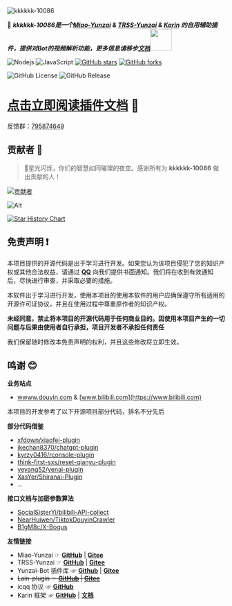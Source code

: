 ![kkkkkk-10086](https://socialify.git.ci/ikenxuan/kkkkkk-10086/image?font=Inter&forks=1&issues=1&language=1&name=1&owner=1&pattern=Plus&pulls=1&stargazers=1&theme=Auto)

🦄 _**kkkkkk-10086是一个[Miao-Yunzai](https://github.com/yoimiya-kokomi/Miao-Yunzai) & [TRSS-Yunzai](https://github.com/TimeRainStarSky/Yunzai) & [Karin](https://github.com/KarinJS/Karin) 的自用辅助插件，提供对Bot的视频解析功能，更多信息请移步[文档](https://ikenxuan.github.io/kkkkkk-10086)**_<img src="https://media.giphy.com/media/mGcNjsfWAjY5AEZNw6/giphy.gif" width="50">

![Nodejs](https://img.shields.io/badge/-Node.js-3C873A?style=flat&logo=Node.js&logoColor=white)
![JavaScript](https://img.shields.io/badge/-JavaScript-eed718?style=flat&logo=javascript&logoColor=ffffff)
[![GitHub stars](https://img.shields.io/github/stars/ikenxuan/kkkkkk-10086)](https://github.com/ikenxuan/kkkkkk-10086/stargazers)
[![GitHub forks](https://img.shields.io/github/forks/ikenxuan/kkkkkk-10086)](https://github.com/ikenxuan/kkkkkk-10086/network)

<div>

![GitHub License](https://img.shields.io/github/license/ikenxuan/kkkkkk-10086)
![GitHub Release](https://img.shields.io/github/v/release/ikenxuan/kkkkkk-10086)

<div>

# [点击立即阅读插件文档](https://ikenxuan.github.io/kkkkkk-10086/) 📖

反馈群：[795874649](http://qm.qq.com/cgi-bin/qm/qr?_wv=1027&k=S8y6baEcSkO6TEO5kEdfgmJhz79Oxdw5&authKey=ficWQytHGz3KIv5i0HpGbEeMBpABBXfjEMYRzo3ZwMV%2B0Y5mq8cC0Yxbczfa904H&noverify=0&group_code=795874649)

## 贡献者 🌟

> 🌟星光闪烁，你们的智慧如同璀璨的夜空。感谢所有为 **kkkkkk-10086** 做出贡献的人！

[![贡献者](https://contributors-img.web.app/image?repo=ikenxuan/kkkkkk-10086)](https://github.com/ikenxuan/kkkkkk-10086/graphs/contributors)

![Alt](https://repobeats.axiom.co/api/embed/3396f5ddc7a64da4b9089a4193c2cb3ba40588f7.svg 'Repobeats analytics image')

[![Star History Chart](https://api.star-history.com/svg?repos=ikenxuan/kkkkkk-10086&type=Date)](https://star-history.com/#ikenxuan/kkkkkk-10086&Date)

## 免责声明 ❗

本项目提供的开源代码是出于学习进行开发。如果您认为该项目侵犯了您的知识产权或其他合法权益，请通过 **[QQ](https://qm.qq.com/q/k6Up32hdWE)** 向我们提供书面通知。我们将在收到有效通知后，尽快进行审查，并采取必要的措施。

本软件出于学习进行开发，使用本项目的使用本软件的用户应确保遵守所有适用的开源许可证协议，并且在使用过程中尊重原作者的知识产权。

**未经同意，禁止将本项目的开源代码用于任何商业目的。因使用本项目产生的一切问题与后果由使用者自行承担，项目开发者不承担任何责任**

我们保留随时修改本免责声明的权利，并且这些修改将立即生效。

## 鸣谢 😊

**业务站点**

- [wwww.douyin.com](https://www.douyin.com) & [www.bilibili.com](https://www.bilibili.com)

本项目的开发参考了以下开源项目部分代码，排名不分先后

**部分代码借鉴**

- [xfdown/xiaofei-plugin](https://gitee.com/xfdown/xiaofei-plugin)
- [ikechan8370/chatgpt-plugin](https://github.com/ikechan8370/chatgpt-plugin)
- [kyrzy0416/rconsole-plugin](https://gitee.com/kyrzy0416/rconsole-plugin)
- [think-first-sxs/reset-qianyu-plugin](https://gitee.com/think-first-sxs/reset-qianyu-plugin)
- [yeyang52/yenai-plugin](https://github.com/yeyang52/yenai-plugin)
- [XasYer/Shiranai-Plugin](https://github.com/XasYer/Shiranai-Plugin)
- ...

**接口文档与加密参数算法**

- [SocialSisterYi/bilibili-API-collect](https://github.com/SocialSisterYi/bilibili-API-collect)
- [NearHuiwen/TiktokDouyinCrawler](https://github.com/NearHuiwen/TiktokDouyinCrawler)
- [B1gM8c/X-Bogus](https://github.com/B1gM8c/X-Bogus)

**友情链接**

- Miao-Yunzai ☞ [**GitHub**](https://github.com/yoimiya-kokomi/Miao-Yunzai) | [**Gitee**](https://gitee.com/yoimiya-kokomi/Miao-Yunzai)
- TRSS-Yunzai ☞ [**GitHub**](https://github.com/TimeRainStarSky/Yunzai) | [**Gitee**](https://gitee.com/TimeRainStarSky/Yunzai)
- Yunzai-Bot 插件库 ☞ [**Github**](https://github.com/yhArcadia/Yunzai-Bot-plugins-index) | [**Gitee**](https://gitee.com/yhArcadia/Yunzai-Bot-plugins-index)
- ~~Lain-plugin ☞ [**GitHub**](https://github.com/Loli-Lain/Lain-plugin) | [**Gitee**](https://gitee.com/Zyy955/Lain-plugin)~~
- icqq 协议 ☞ [**GitHub**](https://github.com/icqqjs/icqq)
- Karin 框架 ☞ [**GitHub**](https://github.com/Karinjs/Karin) | [**文档**](https://karinjs.github.io/Karin)
